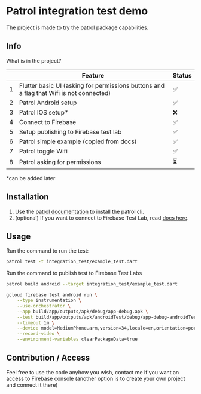 # Patrol integration test demo
The project is made to try the patrol package capabilities.

## Info

What is in the project?

|                |Feature|Status|
|----------------|-------------------------------|-----------------------------|
|1|Flutter basic UI (asking for permissions buttons and a flag that Wifi is not connected)|✅|
|2|Patrol Android setup|✅|
|3|Patrol IOS setup*|❌ |
|4|Connect to Firebase|✅|
|5|Setup publishing to Firebase test lab|✅|
|6|Patrol simple example (copied from docs)|✅|
|7|Patrol toggle Wifi|✅|
|8|Patrol asking for permissions|⏳|

*can be added later

## Installation

1. Use the [patrol documentation](https://patrol.leancode.co/documentation) to install the patrol cli.
2. (optional) If you want to connect to Firebase Test Lab, read [docs here](https://patrol.leancode.co/documentation/ci/firebase-test-lab).


## Usage

Run the command to run the test:
```bash
patrol test -t integration_test/example_test.dart 
```

Run the command to publish test to Firebase Test Labs
```bash
patrol build android --target integration_test/example_test.dart

gcloud firebase test android run \
    --type instrumentation \
    --use-orchestrator \
    --app build/app/outputs/apk/debug/app-debug.apk \
    --test build/app/outputs/apk/androidTest/debug/app-debug-androidTest.apk \
    --timeout 1m \
    --device model=MediumPhone.arm,version=34,locale=en,orientation=portrait \
    --record-video \
    --environment-variables clearPackageData=true
```


## Contribution / Access

Feel free to use the code anyhow you wish, contact me if you want an access to Firebase console (another option is to create your own project and connect it there)

